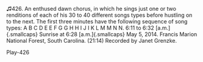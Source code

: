 ♫426. An enthused dawn chorus, in which he sings just one or two
renditions of each of his 30 to 40 different songs types before hustling
on to the next. The first three minutes have the following sequence of
song types: A B C D E E F G G H H I J I K L M M N N. 6:11 to 6:32
[a.m.]{.smallcaps} Sunrise at 6:28 [a.m.]{.smallcaps} May 5, 2014.
Francis Marion National Forest, South Carolina. (21:14) Recorded by
Janet Grenzke.

Play-426
